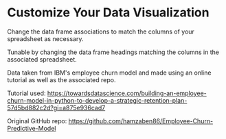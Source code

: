 # Customize Your Data Visualization

Change the data frame associations to match the columns of your spreadsheet as necessary.

Tunable by changing the data frame headings matching the columns in the associated spreadsheet.

Data taken from IBM's employee churn model and made using an online tutorial as well as the associated repo.

Tutorial used: https://towardsdatascience.com/building-an-employee-churn-model-in-python-to-develop-a-strategic-retention-plan-57d5bd882c2d?gi=a875e936cad7

Original GitHub repo: https://github.com/hamzaben86/Employee-Churn-Predictive-Model
